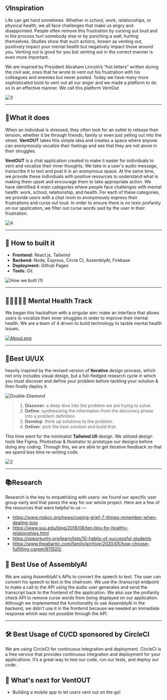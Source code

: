 ## 💡Inspiration 
Life can get hard sometimes. Whether in school, work, relationships, or physical health, we all face challenges that make us angry and disappointed. People often remove this frustration by cursing out loud and in the process hurt somebody else or by punching a wall, hurting themselves. Studies show that such actions, known as venting out, positively impact your mental health but negatively impact those around you. Venting out is good for you but venting out in the correct manner is even more important.

We are inspired by President Abraham Lincoln’s “hot letters” written during the civil war, ones that he wrote to vent out his frustration with his colleagues and enemies but never posted. Today we have many more sophisticated tools to vent out all our anger and we made a platform to do so in an effective manner. We call this platform VentOut

![3](https://user-images.githubusercontent.com/85804252/158043719-2a287e41-7f87-4110-8868-cfd9866d9f91.png)

---

## 🤔What it does 
When an individual is stressed, they often look for an outlet to release their tension, whether it be through friends, family or even just yelling out into the street. **VentOUT** takes this simple idea and creates a space where anyone can anonymously vocalize their feelings and see that they are not alone in their struggles.

**VentOUT** is a chat application created to make it easier for individuals to vent and vocalize their inner thoughts. We take in a user's audio message, transcribe it to text and post it in an anonymous space.  At the same time, we provide these individuals with positive resources to understand what is making them upset and encourage them to take appropriate action. We have identified 4 main categories where people face challenges with mental health: work, school, relationship, and health. For each of these categories, we provide users with a chat room to anonymously express their frustrations and curse out loud. In order to ensure there is no toxic profanity on our application, we filter out curse words said by the user in their frustration.

![4](https://user-images.githubusercontent.com/85804252/158043718-bd8f02c3-7b80-4cd5-936b-a8b57ed07f66.png)

---

## 🦾 How to built it
* __Frontend:__ React.js, Tailwind
* __Backend:__ Node, Express, Circle CI, AssemblyAI, Firebase
* __Deployment:__ Github Pages
* __Tools:__ Git


![How we built (1)](https://user-images.githubusercontent.com/85804252/158071482-ffe89529-bae8-4bdc-9d95-dbee0d218b54.png)

---


## 👨🏻‍🤝‍👨🏽 Mental Health Track

We began this hackathon with a singular aim: make an interface that allows users to vocalize their inner struggles in order to improve their mental health.  We are a team of 4 driven to build technology to tackle mental health issues.

[![About.png](https://i.postimg.cc/G26Q43qr/About.png)](https://postimg.cc/njY75Jyw)

---


## 🎨Best UI/UX

heavily inspired by the revised version of **Iterative** design process, which not only includes visual design, but a full-fledged research cycle in which you must discover and define your problem before tackling your solution & then finally deploy it.

![Double-Diamond](https://i.postimg.cc/bvQV3jHt/doublediamonddesignprocess.png)

> 1. **Discover**: a deep dive into the problem we are trying to solve.
> 2. **Define**: synthesizing the information from the discovery phase into a problem definition.
> 3. **Develop**: think up solutions to the problem.
> 4. **Deliver**: pick the best solution and build that.

This time went for the minimalist **Tailwind UII** design. We utilized design tools like Figma,  Photoshop & Illustrator to prototype our designs before doing any coding. Through this, we are able to get iterative feedback so that we spend less time re-writing code.

![2](https://user-images.githubusercontent.com/85804252/158043682-f2b270de-4f97-414c-aeed-f75e99820bef.png)

---

## 📚Research 

Research is the key to empathizing with users: we found our specific user group early and that paves the way for our whole project. Here are a few of the resources that were helpful to us —

- https://www.mskcc.org/news/coping-grief-7-things-remember-when-dealing-loss
- https://www.suu.edu/blog/2018/08/ten-tips-for-healthy-relationships.html
- https://opportunity.org/learn/lists/10-habits-of-successful-students
- https://www.theatlantic.com/family/archive/2020/05/how-choose-fulfilling-career/611920/


## 🤖 Best Use of AssemblyAI

We are using AssemblyAI's APIs to convert the speech to text. The user can convert his speech to text in the chatroom. We use the /transcript endpoint to make a call to the API using the audio user generates and send the transcript back to the frontend of the application. We also use the profanity check API to remove curse words from being displayed on our application. Although we implemented the functionality to use AssemblyAI in the backend, we didn't use it in the frontend because we needed an immediate response which was not possible through the API.

---

## 🛠 Best Usage of CI/CD sponsored by CircleCI

We are using CircleCI for continuous integration and deployment. CircleCI is a free service that provides continuous integration and deployment for your applications. It’s a great way to test our code, run our tests, and deploy our code.

## 🚀 What's next for VentOUT

- Building a mobile app to let users vent out on the go!



